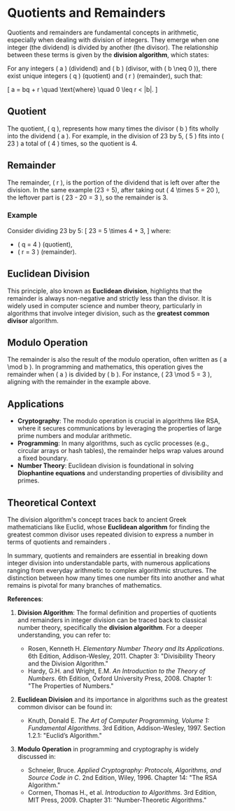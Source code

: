 # Quotients and Remainders

Quotients and remainders are fundamental concepts in arithmetic, especially when dealing with division of integers. They emerge when one integer (the dividend) is divided by another (the divisor). The relationship between these terms is given by the **division algorithm**, which states:

For any integers \( a \) (dividend) and \( b \) (divisor, with \( b \neq 0 \)), there exist unique integers \( q \) (quotient) and \( r \) (remainder), such that:

\[
a = bq + r \quad \text{where} \quad 0 \leq r < |b|.
\]

## **Quotient**

The quotient, \( q \), represents how many times the divisor \( b \) fits wholly into the dividend \( a \). For example, in the division of 23 by 5, \( 5 \) fits into \( 23 \) a total of \( 4 \) times, so the quotient is 4.

## **Remainder**

The remainder, \( r \), is the portion of the dividend that is left over after the division. In the same example (23 ÷ 5), after taking out \( 4 \times 5 = 20 \), the leftover part is \( 23 - 20 = 3 \), so the remainder is 3.

### **Example**

Consider dividing 23 by 5:
\[
23 = 5 \times 4 + 3,
\]
where:
- \( q = 4 \) (quotient),
- \( r = 3 \) (remainder).

## **Euclidean Division**
This principle, also known as **Euclidean division**, highlights that the remainder is always non-negative and strictly less than the divisor. It is widely used in computer science and number theory, particularly in algorithms that involve integer division, such as the **greatest common divisor** algorithm.

## **Modulo Operation**
The remainder is also the result of the modulo operation, often written as \( a \mod b \). In programming and mathematics, this operation gives the remainder when \( a \) is divided by \( b \). For instance, \( 23 \mod 5 = 3 \), aligning with the remainder in the example above.

## **Applications**
- **Cryptography**: The modulo operation is crucial in algorithms like RSA, where it secures communications by leveraging the properties of large prime numbers and modular arithmetic.
- **Programming**: In many algorithms, such as cyclic processes (e.g., circular arrays or hash tables), the remainder helps wrap values around a fixed boundary.
- **Number Theory**: Euclidean division is foundational in solving **Diophantine equations** and understanding properties of divisibility and primes.

## **Theoretical Context**
The division algorithm's concept traces back to ancient Greek mathematicians like Euclid, whose **Euclidean algorithm** for finding the greatest common divisor uses repeated division to express a number in terms of quotients and remainders  .

In summary, quotients and remainders are essential in breaking down integer division into understandable parts, with numerous applications ranging from everyday arithmetic to complex algorithmic structures. The distinction between how many times one number fits into another and what remains is pivotal for many branches of mathematics.

**References**:

1. **Division Algorithm**: The formal definition and properties of quotients and remainders in integer division can be traced back to classical number theory, specifically the **division algorithm**. For a deeper understanding, you can refer to:
   - Rosen, Kenneth H. *Elementary Number Theory and Its Applications*. 6th Edition, Addison-Wesley, 2011. Chapter 3: "Divisibility Theory and the Division Algorithm."
   - Hardy, G.H. and Wright, E.M. *An Introduction to the Theory of Numbers*. 6th Edition, Oxford University Press, 2008. Chapter 1: "The Properties of Numbers."

2. **Euclidean Division** and its importance in algorithms such as the greatest common divisor can be found in:
   - Knuth, Donald E. *The Art of Computer Programming, Volume 1: Fundamental Algorithms*. 3rd Edition, Addison-Wesley, 1997. Section 1.2.1: "Euclid’s Algorithm."

3. **Modulo Operation** in programming and cryptography is widely discussed in:
   - Schneier, Bruce. *Applied Cryptography: Protocols, Algorithms, and Source Code in C*. 2nd Edition, Wiley, 1996. Chapter 14: "The RSA Algorithm."
   - Cormen, Thomas H., et al. *Introduction to Algorithms*. 3rd Edition, MIT Press, 2009. Chapter 31: "Number-Theoretic Algorithms."